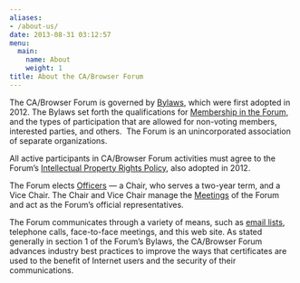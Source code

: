 ```yaml
---
aliases:
- /about-us/
date: 2013-08-31 03:12:57
menu:
  main:
    name: About
    weight: 1
title: About the CA/Browser Forum
---
```


The CA/Browser Forum is governed by [Bylaws][1], which were first adopted in 2012. The Bylaws set forth the qualifications for [Membership in the Forum][2], and the types of participation that are allowed for non-voting members, interested parties, and others.  The Forum is an unincorporated association of separate organizations.

All active participants in CA/Browser Forum activities must agree to the Forum’s [Intellectual Property Rights Policy][3], also adopted in 2012.

The Forum elects [Officers][4] — a Chair, who serves a two-year term, and a Vice Chair. The Chair and Vice Chair manage the [Meetings][5] of the Forum and act as the Forum’s official representatives.

The Forum communicates through a variety of means, such as [email lists][6], telephone calls, face-to-face meetings, and this web site. As stated generally in section 1 of the Forum’s Bylaws, the CA/Browser Forum advances industry best practices to improve the ways that certificates are used to the benefit of Internet users and the security of their communications.

[1]: /about/bylaws-history/ "Bylaws"
[2]: /about/information/potential-members/ "Information for Potential Members"
[3]: /about/ipr-policy/ "IPR Policy"
[4]: /about/leadership/ "Leadership"
[5]: /proceedings/minutes/ "Minutes"
[6]: /about/email-lists/ "Email Lists"